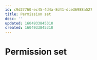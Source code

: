 ```yaml
---
id: c9d27760-ec45-4d4a-8d41-dce36988a527
title: Permission set
desc: ''
updated: 1604933845310
created: 1604933845310
---
```

# Permission set
